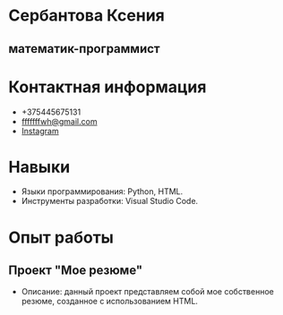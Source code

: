 # Сербантова Ксения
## математик-программист
# Контактная информация
* +375445675131
* fffffffwh@gmail.com
* [Instagram](https://www.instagram.com/_broken_fridge/)
# Навыки
* Языки программирования: Python, HTML.
* Инструменты разработки: Visual Studio Code.
# Опыт работы
## Проект "Мое резюме"
* Описание: данный проект представляем собой мое собственное резюме, созданное с использованием HTML.
